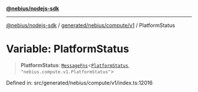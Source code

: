 [**@nebius/nodejs-sdk**](../../../../../README.md)

***

[@nebius/nodejs-sdk](../../../../../README.md) / [generated/nebius/compute/v1](../README.md) / PlatformStatus

# Variable: PlatformStatus

> **PlatformStatus**: [`MessageFns`](../../../../../runtime/protos/core/interfaces/MessageFns.md)\<[`PlatformStatus`](../interfaces/PlatformStatus.md), `"nebius.compute.v1.PlatformStatus"`\>

Defined in: src/generated/nebius/compute/v1/index.ts:12016

